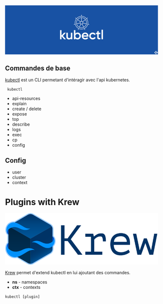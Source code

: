 ![kubectl](resources/kubectl.jpeg)

## Commandes de base

[kubectl](https://kubernetes.io/docs/reference/generated/kubectl/kubectl-commands) est un CLI permetant d'intéragir avec l'api kubernetes.

```shell
 kubectl
```

- api-resources
- explain
- create / delete
- expose
- top
- describe
- logs
- exec
- cp
- config

## Config
- user
- cluster
- context

# Plugins with Krew

![krew](resources/krew.png)

[Krew](https://krew.sigs.k8s.io/) permet d'extend kubectl en lui ajoutant des commandes.

- **ns** - namespaces
- **ctx** - contexts

```shell
kubectl [plugin]
```

